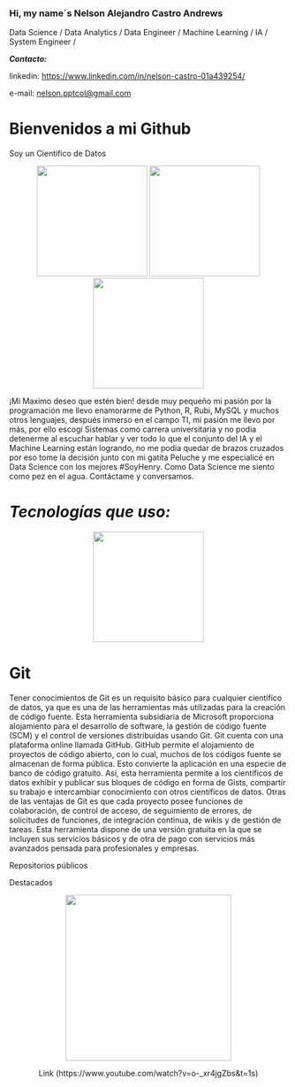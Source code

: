 
### Hi, my name´s Nelson Alejandro Castro Andrews
Data Science / Data Analytics / Data Engineer / Machine Learning / IA / System Engineer / 

***Contacto:*** 

linkedin: https://www.linkedin.com/in/nelson-castro-01a439254/

e-mail: nelson.pptcol@gmail.com

# Bienvenidos a mi Github
Soy un Cientifico de Datos
<p align="center">
<img src="https://www.masterdatascienceucm.com/wp-content/uploads/2020/07/data-science-analisis-de-datos.jpg.webp"  height=200>
<img src="https://coursereport-production.imgix.net/uploads/school/logo/1185/original/HENRY_logo.jpg?w=200&h=200&dpr=4&q=23"  height=200>
<img src=https://th.bing.com/th/id/OIP.fC5LEMyoq9p-FQNnthTvFQHaEo?pid=ImgDet&rs=1" height=200>
  
</p>
                                                                                  
¡Mi Maximo deseo que estén bien! desde muy pequeño mi pasión por la programación me llevo enamorarme de Python, R, Rubi, MySQL y muchos otros lenguajes, después inmerso en el campo TI, mi pasión me llevo por más, por ello escogí Sistemas como carrera universitaria y no podia detenerme al escuchar hablar y ver todo lo que el conjunto del IA y el Machine Learning están logrando, no me podia quedar de brazos cruzados por eso tome la decisión junto con mi gatita Peluche y me especialicé en Data Science con los mejores #SoyHenry. Como Data Science me siento como pez en el agua. Contáctame y conversamos.

                                                                                  
# ***Tecnologías que uso:***
                                                                                  
<p align="center">
<img src="https://th.bing.com/th/id/R.37af55f62f3c0e82d084c35cf59f5439?rik=D0%2b%2bn6xD4EI3Zw&pid=ImgRaw&r=0" height=200>
 </p> 
                                                                                                             
# Git
                 
Tener conocimientos de Git es un requisito básico para cualquier científico de datos, ya que  es una de las herramientas más utilizadas para la creación de código fuente. Esta herramienta subsidiaria de Microsoft proporciona alojamiento para el desarrollo de software, la gestión de código fuente (SCM) y  el control de versiones distribuidas usando Git. Git cuenta con una plataforma online llamada GitHub. GitHub permite el alojamiento de proyectos de código abierto, con lo cual, muchos de los códigos fuente se almacenan de forma pública. Esto convierte la aplicación en una especie de banco de código gratuito. Así, esta herramienta permite a los científicos de datos exhibir y publicar sus bloques de código en forma de Gists, compartir su trabajo e intercambiar conocimiento con otros científicos de datos. 
Otras de las ventajas de Git es que cada proyecto posee funciones de colaboración, de control de  acceso, de seguimiento de errores, de solicitudes de funciones, de integración continua, de wikis y de gestión de tareas. Esta herramienta dispone de una versión gratuita en la que se incluyen sus servicios básicos y de otra de pago con servicios más avanzados pensada para profesionales y empresas.
                                                                                  
                                                                                  
Repositorios públicos 
                                                                                  
Destacados

<p align="center"> 
<img src="https://i.ytimg.com/vi/o-_xr4jgZbs/hq720.jpg?sqp=-oaymwE2COgCEMoBSFXyq4qpAygIARUAAIhCGAFwAcABBvABAfgB_gmAAtAFigIMCAAQARhfIGUoTjAP&rs=AOn4CLAu_6JGa-fnSep3zgAVP2HeGMljAA" height=300>
</p> 
<p align="center"> 
Link (https://www.youtube.com/watch?v=o-_xr4jgZbs&t=1s)
</p>                                                                    

